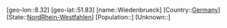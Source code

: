 ﻿---
location: [51.83,8.32]
type: City
tags:
- geo/City


SpocWebEntityId: 35591
isDeleted: false
confidential: public

---
[geo-lon::8.32]
[geo-lat::51.83]
[name::Wiedenbrueck]
[Country::[Germany](geo/Continent/Europe/Germany.md)]
[State::[NordRhein-Westfahlen](NordRhein-Westfahlen)]
[Population::]
[Unknown::]

